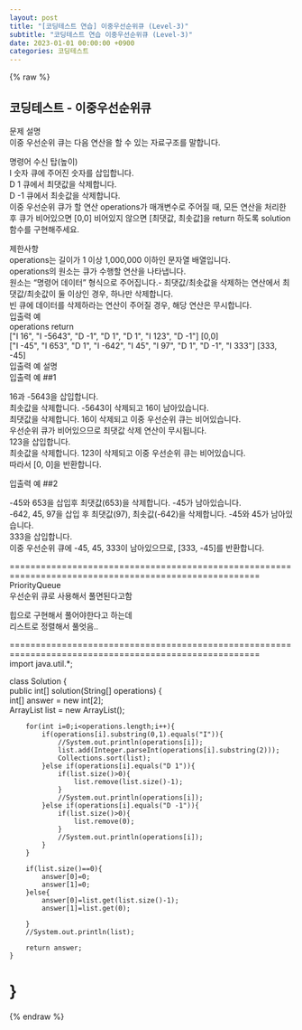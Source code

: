 ```yaml
---
layout: post
title: "[코딩테스트 연습] 이중우선순위큐 (Level-3)"
subtitle: "코딩테스트 연습 이중우선순위큐 (Level-3)"
date: 2023-01-01 00:00:00 +0900
categories: 코딩테스트
---
```

{% raw %}
## 코딩테스트 - 이중우선순위큐  
문제 설명  
이중 우선순위 큐는 다음 연산을 할 수 있는 자료구조를 말합니다.  
  
명령어	수신 탑(높이)  
I 숫자	큐에 주어진 숫자를 삽입합니다.  
D 1	큐에서 최댓값을 삭제합니다.  
D -1	큐에서 최솟값을 삭제합니다.  
이중 우선순위 큐가 할 연산 operations가 매개변수로 주어질 때, 모든 연산을 처리한 후 큐가 비어있으면 [0,0] 비어있지 않으면 [최댓값, 최솟값]을 return 하도록 solution 함수를 구현해주세요.  
  
제한사항  
operations는 길이가 1 이상 1,000,000 이하인 문자열 배열입니다.  
operations의 원소는 큐가 수행할 연산을 나타냅니다.  
원소는 “명령어 데이터” 형식으로 주어집니다.- 최댓값/최솟값을 삭제하는 연산에서 최댓값/최솟값이 둘 이상인 경우, 하나만 삭제합니다.  
빈 큐에 데이터를 삭제하라는 연산이 주어질 경우, 해당 연산은 무시합니다.  
입출력 예  
operations	return  
["I 16", "I -5643", "D -1", "D 1", "D 1", "I 123", "D -1"]	[0,0]  
["I -45", "I 653", "D 1", "I -642", "I 45", "I 97", "D 1", "D -1", "I 333"]	[333, -45]  
입출력 예 설명  
입출력 예 ##1  
  
16과 -5643을 삽입합니다.  
최솟값을 삭제합니다. -5643이 삭제되고 16이 남아있습니다.  
최댓값을 삭제합니다. 16이 삭제되고 이중 우선순위 큐는 비어있습니다.  
우선순위 큐가 비어있으므로 최댓값 삭제 연산이 무시됩니다.  
123을 삽입합니다.  
최솟값을 삭제합니다. 123이 삭제되고 이중 우선순위 큐는 비어있습니다.  
따라서 [0, 0]을 반환합니다.  
  
입출력 예 ##2  
  
-45와 653을 삽입후 최댓값(653)을 삭제합니다. -45가 남아있습니다.  
-642, 45, 97을 삽입 후 최댓값(97), 최솟값(-642)을 삭제합니다. -45와 45가 남아있습니다.  
333을 삽입합니다.  
이중 우선순위 큐에 -45, 45, 333이 남아있으므로, [333, -45]를 반환합니다.  
  
======================================================================================================  
PriorityQueue  
우선순위 큐로 사용해서 풀면된다고함  
  
힙으로 구현해서 풀어야한다고 하는데  
리스트로 정렬해서 풀엇음..  
  
======================================================================================================  
import java.util.*;  
  
class Solution {  
    public int[] solution(String[] operations) {  
        int[] answer = new int[2];  
        ArrayList<Integer> list = new ArrayList<Integer>();  
  
        for(int i=0;i<operations.length;i++){  
            if(operations[i].substring(0,1).equals("I")){  
                //System.out.println(operations[i]);  
                list.add(Integer.parseInt(operations[i].substring(2)));  
                Collections.sort(list);  
            }else if(operations[i].equals("D 1")){  
                if(list.size()>0){  
                    list.remove(list.size()-1);  
                }  
                //System.out.println(operations[i]);  
            }else if(operations[i].equals("D -1")){  
                if(list.size()>0){  
                    list.remove(0);  
                }  
                //System.out.println(operations[i]);  
            }  
        }  
  
        if(list.size()==0){  
            answer[0]=0;  
            answer[1]=0;  
        }else{  
            answer[0]=list.get(list.size()-1);  
            answer[1]=list.get(0);  
  
        }  
        //System.out.println(list);  
  
        return answer;  
    }  
}  
======================================================================================================  

{% endraw %}

